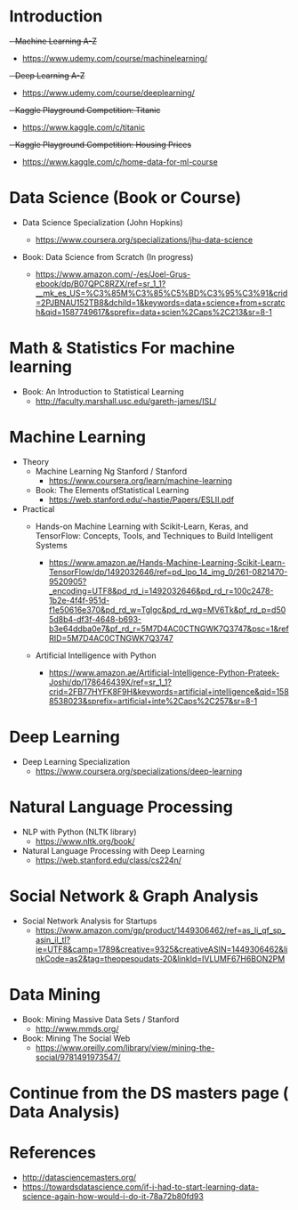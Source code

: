 # Introduction
<s>- Machine Learning A-Z  </s>
  - https://www.udemy.com/course/machinelearning/

<s>- Deep Learning A-Z</s>
  - https://www.udemy.com/course/deeplearning/

<s>- Kaggle Playground Competition: Titanic</s>
  - https://www.kaggle.com/c/titanic

<s>- Kaggle Playground Competition: Housing Prices</s>
  - https://www.kaggle.com/c/home-data-for-ml-course


# Data Science (Book or Course)
- Data Science Specialization (John Hopkins)
  - https://www.coursera.org/specializations/jhu-data-science

- Book: Data Science from Scratch (In progress)
  - https://www.amazon.com/-/es/Joel-Grus-ebook/dp/B07QPC8RZX/ref=sr_1_1?__mk_es_US=%C3%85M%C3%85%C5%BD%C3%95%C3%91&crid=2PJBNAU152TB8&dchild=1&keywords=data+science+from+scratch&qid=1587749617&sprefix=data+scien%2Caps%2C213&sr=8-1


# Math & Statistics For machine learning
- Book: An Introduction to Statistical Learning
  - http://faculty.marshall.usc.edu/gareth-james/ISL/


# Machine Learning

- Theory
  - Machine Learning Ng Stanford / Stanford
    - https://www.coursera.org/learn/machine-learning
  - Book: The Elements ofStatistical Learning
    - https://web.stanford.edu/~hastie/Papers/ESLII.pdf
- Practical 
  - Hands-on Machine Learning with Scikit-Learn, Keras, and TensorFlow: Concepts, Tools, and Techniques to Build Intelligent Systems
    - https://www.amazon.ae/Hands-Machine-Learning-Scikit-Learn-TensorFlow/dp/1492032646/ref=pd_lpo_14_img_0/261-0821470-9520905?_encoding=UTF8&pd_rd_i=1492032646&pd_rd_r=100c2478-1b2e-4f4f-951d-f1e50616e370&pd_rd_w=TgIgc&pd_rd_wg=MV6Tk&pf_rd_p=d505d8b4-df3f-4648-b693-b3e64ddba0e7&pf_rd_r=5M7D4AC0CTNGWK7Q3747&psc=1&refRID=5M7D4AC0CTNGWK7Q3747
    
  - Artificial Intelligence with Python
    - https://www.amazon.ae/Artificial-Intelligence-Python-Prateek-Joshi/dp/178646439X/ref=sr_1_1?crid=2FB77HYFK8F9H&keywords=artificial+intelligence&qid=1588538023&sprefix=artificial+inte%2Caps%2C257&sr=8-1


# Deep Learning
- Deep Learning Specialization
  - https://www.coursera.org/specializations/deep-learning


# Natural Language Processing
- NLP with Python (NLTK library)
  - https://www.nltk.org/book/
- Natural Language Processing with Deep Learning
  - https://web.stanford.edu/class/cs224n/


# Social Network & Graph Analysis
- Social Network Analysis for Startups
  - https://www.amazon.com/gp/product/1449306462/ref=as_li_qf_sp_asin_il_tl?ie=UTF8&camp=1789&creative=9325&creativeASIN=1449306462&linkCode=as2&tag=theopesoudats-20&linkId=IVLUMF67H6BON2PM


# Data Mining
- Book: Mining Massive Data Sets / Stanford 
  - http://www.mmds.org/
- Book: Mining The Social Web
  - https://www.oreilly.com/library/view/mining-the-social/9781491973547/


# Continue from the DS masters page ( Data Analysis)

  
# References
- http://datasciencemasters.org/
- https://towardsdatascience.com/if-i-had-to-start-learning-data-science-again-how-would-i-do-it-78a72b80fd93


